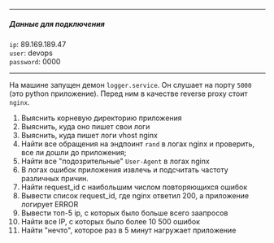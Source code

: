 
---

##### Данные для подключения
`ip`: 89.169.189.47\
`user`: devops\
`password`: 0000

---

На машине запущен демон `logger.service`. Он слушает на порту `5000` (это python приложение). Перед ним в качестве reverse proxy стоит `nginx`.
1) Выяснить корневую директорию приложения
2) Выяснить, куда оно пишет свои логи
3) Выяснить, куда пишет логи vhost nginx
4) Найти все обращения на эндпоинт `rand` в логах nginx и проверить, все ли дошли до приложения; 
5) Найти все "подозрительные" `User-Agent` в логах nginx
6) В логах ошибок приложения извлечь и подсчитать частоту различных причин.
7) Найти request_id с наибольшим числом повторяющихся ошибок
8) Вывести список request_id, где nginx ответил 200, а приложение логирует ERROR
9) Вывести топ-5 ip, с которых было больше всего заапросов
10) Найти все IP, с которых было более 10 500 ошибок
11) Найти "нечто", которое раз в 5 минут нагружает приложение
